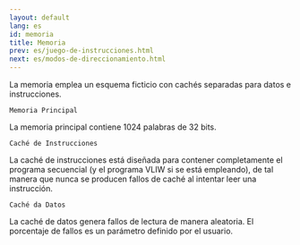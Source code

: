 ```yaml
---
layout: default
lang: es
id: memoria
title: Memoria
prev: es/juego-de-instrucciones.html
next: es/modos-de-direccionamiento.html
---
```


La memoria emplea un esquema ficticio con cachés separadas para datos e instrucciones.


	Memoria Principal

La memoria principal contiene 1024 palabras de 32 bits.


	Caché de Instrucciones

La caché de instrucciones está diseñada para contener completamente el programa secuencial (y el programa VLIW si se está empleando), de tal manera que nunca se producen fallos de caché al intentar leer una instrucción.


	Caché da Datos

La caché de datos genera fallos de lectura de manera aleatoria. El porcentaje de fallos es un parámetro definido por el usuario.
